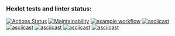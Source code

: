 ### Hexlet tests and linter status:
[![Actions Status](https://github.com/LikerK/python-project-lvl1/workflows/hexlet-check/badge.svg)](https://github.com/LikerK/python-project-lvl1/actions)
[![Maintainability](https://api.codeclimate.com/v1/badges/a99a88d28ad37a79dbf6/maintainability)](https://codeclimate.com/github/LikerK/python-project-lvl1)
[![example workflow](https://github.com/LikerK/python-project-lvl1/actions/workflows/github-actions-demo.yml/badge.svg)](https://github.com/LikerK/python-project-lvl1/actions/runs/1261455738)
[![asciicast](https://asciinema.org/a/beQisBrzhTG5DJ0pUYm4RtvgV.svg)](https://asciinema.org/a/beQisBrzhTG5DJ0pUYm4RtvgV)
[![asciicast](https://asciinema.org/a/SZ5iZR2RFuSAxypYfyItUZZDx.svg)](https://asciinema.org/a/SZ5iZR2RFuSAxypYfyItUZZDx)
[![asciicast](https://asciinema.org/a/v3oA0lSvwtctc99SBqAR0wPJg.svg)](https://asciinema.org/a/v3oA0lSvwtctc99SBqAR0wPJg)
[![asciicast](https://asciinema.org/a/pt3us7AI1kyMwBlYUWma5qOvM.svg)](https://asciinema.org/a/pt3us7AI1kyMwBlYUWma5qOvM)
[![asciicast](https://asciinema.org/a/73iHpT3dQ44VPyqVHkf9ZVQGO.svg)](https://asciinema.org/a/73iHpT3dQ44VPyqVHkf9ZVQGO)
